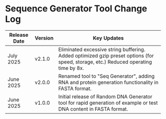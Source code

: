# Sequence Generator Tool Change Log

| Release Date | Version | Key Updates |
|--------------|---------|-------------|
| July 2025    | v2.1.0  | Eliminated excessive string buffering. Added optimized gzip preset options (for speed, storage, etc.) Reduced operating time by 8x. |
| June 2025    | v2.0.0  | Renamed tool to "Seq Generator", adding RNA and protein generation functionality in FASTA format. |
| June 2025    | v1.0.0  | Initial release of Random DNA Generator tool for rapid generation of example or test DNA content in FASTA format. |
